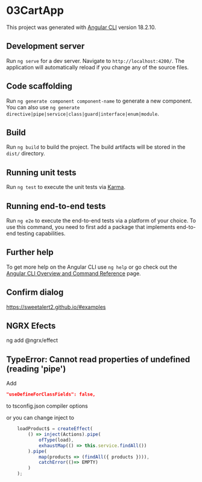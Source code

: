 # 03CartApp

This project was generated with [Angular CLI](https://github.com/angular/angular-cli) version 18.2.10.

## Development server

Run `ng serve` for a dev server. Navigate to `http://localhost:4200/`. The application will automatically reload if you change any of the source files.

## Code scaffolding

Run `ng generate component component-name` to generate a new component. You can also use `ng generate directive|pipe|service|class|guard|interface|enum|module`.

## Build

Run `ng build` to build the project. The build artifacts will be stored in the `dist/` directory.

## Running unit tests

Run `ng test` to execute the unit tests via [Karma](https://karma-runner.github.io).

## Running end-to-end tests

Run `ng e2e` to execute the end-to-end tests via a platform of your choice. To use this command, you need to first add a package that implements end-to-end testing capabilities.

## Further help

To get more help on the Angular CLI use `ng help` or go check out the [Angular CLI Overview and Command Reference](https://angular.dev/tools/cli) page.

## Confirm dialog 

https://sweetalert2.github.io/#examples

## NGRX Efects 

ng add @ngrx/effect

## TypeError: Cannot read properties of undefined (reading 'pipe')
Add     
```json
"useDefineForClassFields": false,
```
to tsconfig.json compiler options

or you can change inject to 
```typescript
    loadProduct$ = createEffect(
        () => inject(Actions).pipe(
            ofType(load),
            exhaustMap(() => this.service.findAll())
        ).pipe(
            map(products => (findAll({ products }))),
            catchError(()=> EMPTY)
        )
    );
```